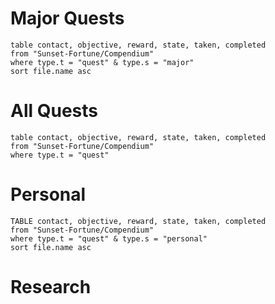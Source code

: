 # Major Quests
```dataview
table contact, objective, reward, state, taken, completed
from "Sunset-Fortune/Compendium"
where type.t = "quest" & type.s = "major"
sort file.name asc
```
# All Quests
```dataview
table contact, objective, reward, state, taken, completed
from "Sunset-Fortune/Compendium"
where type.t = "quest"
```

# Personal
```dataview
TABLE contact, objective, reward, state, taken, completed
from "Sunset-Fortune/Compendium"
where type.t = "quest" & type.s = "personal"
sort file.name asc
```
# Research